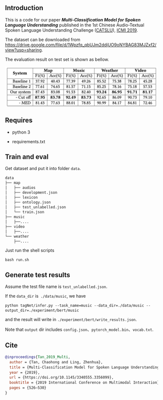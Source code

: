 ## Introduction

This is a code for our paper ***Multi-Classification Model for Spoken Language Understanding*** published in the 1st Chinese Audio-Textual Spoken Language Understanding Challenge ([CATSLU](https://sites.google.com/view/CATSLU/home)), [ICMI 2019](https://icmi.acm.org/2019/index.php).

The dataset can be downloaded from https://drive.google.com/file/d/1Wpzfq_qbUJm2ddjUO9oNYBAG83MJZxf2/view?usp=sharing.



The evaluation result on test set is shown as bellow.

<img src="README.assets/results.png" alt="results" style="zoom:60%;" />

## Requires

- python 3 

- requirements.txt 



## Train and eval

Get dataset and put it into folder `data`. 

```shell
data
├── map
│   ├── audios
│   ├── development.json
│   ├── lexicon
│   ├── ontology.json
│   ├── test_unlabelled.json
│   └── train.json
├── music
│   ├──....
├── video
│   ├──....
└── weather
    ├──....
```

Just run the shell scripts

```shell
bash run.sh
```



## Generate test results

Assume the test file name is `test_unlabelled.json`.

If the `data_dir` is` ./data/music`, we have

```shell
python tagNet/infer.py --task_name=music --data_dir=./data/music --output_dir=./experiment/bert/music
```

and the result will write in `./experiment/bert/write_results.json`.

Note that  `output` dir includes `config.json`、`pytorch_model.bin`、`vocab.txt`.

## Cite

```bibtex
@inproceedings{Tan_2019_Multi,
  author = {Tan, Chaohong and Ling, Zhenhua},
  title = {Multi-Classification Model for Spoken Language Understanding},
  year = {2019},
  url = {https://doi.org/10.1145/3340555.3356099},
  booktitle = {2019 International Conference on Multimodal Interaction},
  pages = {526–530}
}
```

